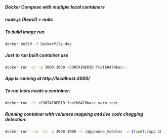 ##### Docker Compose with multiple local containers
##### node.js (React) + redis

##### To build image run
```bash
docker build -f Dockerfile.dev .
```

##### Just to run built container use
```bash
docker run -it -p 3000:3000 <CONTAINERID fcafb0470bac>
```

##### App is running at http://localhost:3000/

##### To run tests inside a container:
```bash
docker run -it <CONTAINERID fcafb0470bac> yarn test
```

##### Running container with volumes mapping and live code chagging detection:
```bash
docker run --rm -it -p 3000:3000 -v /app/node_modules -v $(pwd):/app 18403a4bf0dd
```
